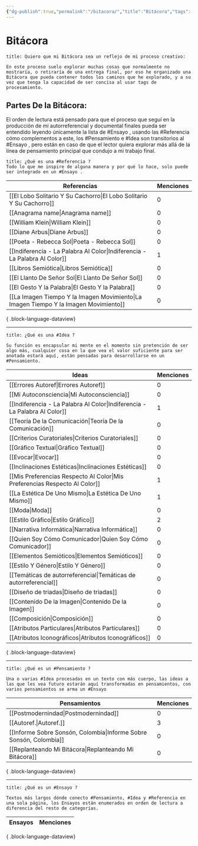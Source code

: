 ```yaml
---
{"dg-publish":true,"permalink":"/bitacora/","title":"Bitácora","tags":["Referencia","Idea","Pensamiento","Ensayo"],"created":"2023-04-21T15:36:09.876-05:00","updated":"2023-05-01T22:37:44.543-05:00"}
---
```



# Bitácora

```ad-seealso
title: Quiero que mi Bitácora sea un reflejo de mi proceso creativo:

En este proceso suelo explorar muchas cosas que normalmente no mostraría, o retiraría de una entrega final, por eso he organizado una Bitácora que pueda contener todos los caminos que he explorado, y a su vez que tenga la capacidad de ser concisa al usar tags de procesamiento.
```

## Partes De la Bitácora:

El orden de lectura está pensado para que el proceso que seguí en la producción de mi autorreferencial y documental finales pueda ser entendido leyendo únicamente la lista de #Ensayo , usando las #Referencia cómo complementos a este, los #Pensamiento e #Idea son transitorios al #Ensayo , pero están en caso de que el lector quiera explorar más allá de la línea de pensamiento principal que condujo a mi trabajo final. 

```ad-example
title: ¿Qué es una #Referencia ?
Todo lo que me inspire de alguna manera y por qué lo hace, solo puede ser integrado en un #Ensayo .

```

| Referencias                                                                             | Menciones |
| --------------------------------------------------------------------------------------- | --------- |
| [[El Lobo Solitario Y Su Cachorro\|El Lobo Solitario Y Su Cachorro]]                 | 0         |
| [[Anagrama name\|Anagrama name]]                                                     | 0         |
| [[William Klein\|William Klein]]                                                     | 0         |
| [[Diane Arbus\|Diane Arbus]]                                                         | 0         |
| [[Poeta - Rebecca Sol\|Poeta - Rebecca Sol]]                                         | 0         |
| [[Indiferencia - La Palabra Al Color\|Indiferencia - La Palabra Al Color]]           | 1         |
| [[Libros Semiótica\|Libros Semiótica]]                                               | 0         |
| [[El Llanto De Señor Sol\|El Llanto De Señor Sol]]                                   | 0         |
| [[El Gesto Y la Palabra\|El Gesto Y la Palabra]]                                     | 0         |
| [[La Imagen Tiempo Y la Imagen Movimiento\|La Imagen Tiempo Y la Imagen Movimiento]] | 0         |

{ .block-language-dataview}

- - -

```ad-abstract
title: ¿Qué es una #Idea ?

Su función es encapsular mi mente en el momento sin pretención de ser algo más, cualquier cosa en la que vea el valor suficiente para ser anotada estará aquí, están pensadas para desarrollarse en un #Pensamiento.
```

| Ideas                                                                         | Menciones |
| ----------------------------------------------------------------------------- | --------- |
| [[Errores Autoref\|Errores Autoref]]                                       | 0         |
| [[Mi Autoconsciencia\|Mi Autoconsciencia]]                                 | 0         |
| [[Indiferencia - La Palabra Al Color\|Indiferencia - La Palabra Al Color]] | 1         |
| [[Teoría De la Comunicación\|Teoría De la Comunicación]]                   | 0         |
| [[Criterios Curatoriales\|Criterios Curatoriales]]                         | 0         |
| [[Gráfico Textual\|Gráfico Textual]]                                       | 0         |
| [[Evocar\|Evocar]]                                                         | 0         |
| [[Inclinaciones Estéticas\|Inclinaciones Estéticas]]                       | 0         |
| [[Mis Preferencias Respecto Al Color\|Mis Preferencias Respecto Al Color]] | 1         |
| [[La Estética De Uno Mismo\|La Estética De Uno Mismo]]                     | 1         |
| [[Moda\|Moda]]                                                             | 0         |
| [[Estilo Gráfico\|Estilo Gráfico]]                                         | 2         |
| [[Narrativa Informática\|Narrativa Informática]]                           | 0         |
| [[Quien Soy Cómo Comunicador\|Quien Soy Cómo Comunicador]]                 | 0         |
| [[Elementos Semióticos\|Elementos Semióticos]]                             | 0         |
| [[Estilo Y Género\|Estilo Y Género]]                                       | 0         |
| [[Temáticas de autorreferencial\|Temáticas de autorreferencial]]           | 0         |
| [[Diseño de triadas\|Diseño de triadas]]                                   | 0         |
| [[Contenido De la Imagen\|Contenido De la Imagen]]                         | 0         |
| [[Composición\|Composición]]                                               | 0         |
| [[Atributos Particulares\|Atributos Particulares]]                         | 0         |
| [[Atributos Iconográficos\|Atributos Iconográficos]]                       | 0         |

{ .block-language-dataview}

- - - 

```ad-tip
title: ¿Qué es un #Pensamiento ?

Una o varias #Idea procesadas en un texto con más cuerpo, las ideas a las que les vea futuro estarán aquí transformadas en pensamientos, con varios pensamientos se arma un #Ensayo 
```

| Pensamientos                                                          | Menciones |
| --------------------------------------------------------------------- | --------- |
| [[Postmodernindad\|Postmodernindad]]                               | 0         |
| [[Autoref.\|Autoref.]]                                             | 3         |
| [[Informe Sobre Sonsón, Colombia\|Informe Sobre Sonsón, Colombia]] | 0         |
| [[Replanteando Mi Bitácora\|Replanteando Mi Bitácora]]             | 0         |

{ .block-language-dataview}

- - - 

```ad-done
title: ¿Qué es un #Ensayo ?

Textos más largos dónde conecto #Pensamiento, #Idea y #Referencia en una sola página, los Ensayos están enumerados en orden de lectura a diferencia del resto de categorías.
```

| Ensayos | Menciones |
| ------- | --------- |

{ .block-language-dataview}
